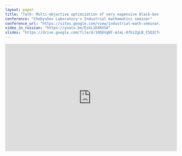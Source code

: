 ```yaml
---
layout: paper
title: "Talk: Multi-objective optimization of very expensive black-box functions with SMAC"
conference: "Chebyshev Laboratory's Industrial mathematics seminar"
conference_url: "https://sites.google.com/view/industrial-math-seminar/"
video_in_russian: "https://youtu.be/EskLiDXRVSA"
slides: "https://drive.google.com/file/d/10QUVgNt-mJaL-07GzZgLB_C5Q2CfuKzv/view?usp=sharing"
---
```


<center>
  <iframe class="embed _responsive" src="https://www.youtube.com/embed/EskLiDXRVSA" width="560" height="349" frameborder="0" allowfullscreen>
  </iframe>
</center>
